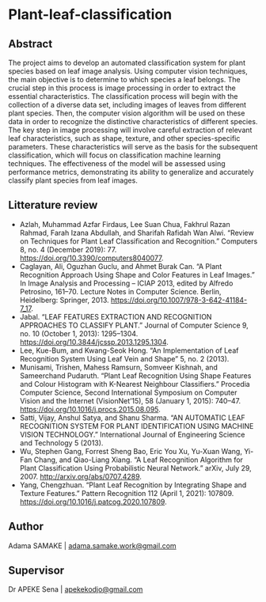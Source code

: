 # Plant-leaf-classification

## Abstract
The project aims to develop an automated classification system for plant species based on leaf image analysis. Using computer vision techniques, the main objective is to determine to which species a leaf belongs. The crucial step in this process is image processing in order to extract the essential characteristics. The classification process will begin with the collection of a diverse data set, including images of leaves from different plant species. Then, the computer vision algorithm will be used on these data in order to recognize the distinctive characteristics of different species. The key step in image processing will involve careful extraction of relevant leaf characteristics, such as shape, texture, and other species-specific parameters. These characteristics will serve as the basis for the subsequent classification, which will focus on classification machine learning techniques. The effectiveness of the model will be assessed using performance metrics, demonstrating its ability to generalize and accurately classify plant species from leaf images.

## Litterature review
- Azlah, Muhammad Azfar Firdaus, Lee Suan Chua, Fakhrul Razan Rahmad, Farah Izana Abdullah, and Sharifah Rafidah Wan Alwi. “Review on Techniques for Plant Leaf Classification and Recognition.” Computers 8, no. 4 (December 2019): 77. https://doi.org/10.3390/computers8040077.
- Caglayan, Ali, Oguzhan Guclu, and Ahmet Burak Can. “A Plant Recognition Approach Using Shape and Color Features in Leaf Images.” In Image Analysis and Processing – ICIAP 2013, edited by Alfredo Petrosino, 161–70. Lecture Notes in Computer Science. Berlin, Heidelberg: Springer, 2013. https://doi.org/10.1007/978-3-642-41184-7_17.
- Jabal. “LEAF FEATURES EXTRACTION AND RECOGNITION APPROACHES TO CLASSIFY PLANT.” Journal of Computer Science 9, no. 10 (October 1, 2013): 1295–1304. https://doi.org/10.3844/jcssp.2013.1295.1304.
- Lee, Kue-Bum, and Kwang-Seok Hong. “An Implementation of Leaf Recognition System Using Leaf Vein and Shape” 5, no. 2 (2013).
- Munisami, Trishen, Mahess Ramsurn, Somveer Kishnah, and Sameerchand Pudaruth. “Plant Leaf Recognition Using Shape Features and Colour Histogram with K-Nearest Neighbour Classifiers.” Procedia Computer Science, Second International Symposium on Computer Vision and the Internet (VisionNet’15), 58 (January 1, 2015): 740–47. https://doi.org/10.1016/j.procs.2015.08.095.
- Satti, Vijay, Anshul Satya, and Shanu Sharma. “AN AUTOMATIC LEAF RECOGNITION SYSTEM FOR PLANT IDENTIFICATION USING MACHINE VISION TECHNOLOGY.” International Journal of Engineering Science and Technology 5 (2013).
- Wu, Stephen Gang, Forrest Sheng Bao, Eric You Xu, Yu-Xuan Wang, Yi-Fan Chang, and Qiao-Liang Xiang. “A Leaf Recognition Algorithm for Plant Classification Using Probabilistic Neural Network.” arXiv, July 29, 2007. http://arxiv.org/abs/0707.4289.
- Yang, Chengzhuan. “Plant Leaf Recognition by Integrating Shape and Texture Features.” Pattern Recognition 112 (April 1, 2021): 107809. https://doi.org/10.1016/j.patcog.2020.107809.

## Author
Adama SAMAKE | adama.samake.work@gmail.com
## Supervisor
Dr APEKE Sena | apekekodjo@gmail.com
